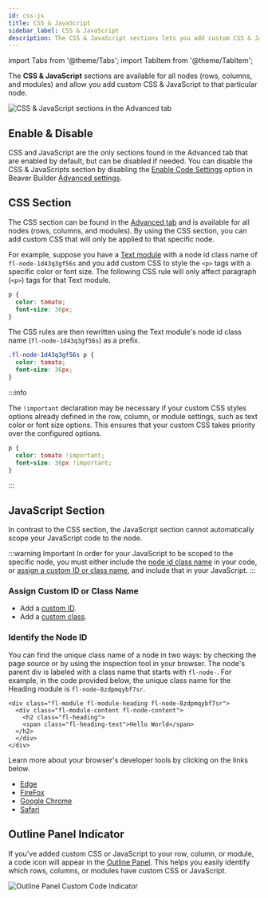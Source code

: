 ```yaml
---
id: css-js
title: CSS & JavaScript
sidebar_label: CSS & JavaScript
description: The CSS & JavaScript sections lets you add custom CSS & JavaScript to the node (rows, columns, and modules) you're configuring.
---
```


import Tabs from '@theme/Tabs';
import TabItem from '@theme/TabItem';

The **CSS & JavaScript** sections are available for all nodes (rows, columns, and modules) and allow you add custom CSS & JavaScript to that particular node.

![CSS & JavaScript sections in the Advanced tab](/img/beaver-builder/advanced-tab--css-js--1.jpg)

## Enable & Disable

CSS and JavaScript are the only sections found in the Advanced tab that are enabled by default, but can be disabled if needed. You can disable the CSS & JavaScripts section by disabling the [Enable Code Settings](settings/advanced.md#enable-code-settings) option in Beaver Builder [Advanced settings](settings/advanced.md).

## CSS Section

The CSS section can be found in the [Advanced tab](index.md) and is available for all nodes (rows, columns, and modules). By using the CSS section, you can add custom CSS that will only be applied to that specific node.

For example, suppose you have a [Text module](layouts/modules/text.md) with a node id class name of `fl-node-1d43q3gf56s` and you add custom CSS to style the `<p>` tags with a specific color or font size. The following CSS rule will only affect paragraph (`<p>`) tags for that Text module.

```css
p {
  color: tomato;
  font-size: 36px;
}
```

The CSS rules are then rewritten using the Text module's node id class name (`fl-node-1d43q3gf56s`) as a prefix.

```css
.fl-node-1d43q3gf56s p {
  color: tomato;
  font-size: 36px;
}
```

:::info

The `!important` declaration may be necessary if your custom CSS styles options already defined in the row, column, or module settings, such as text color or font size options. This ensures that your custom CSS takes priority over the configured options.

```css
p {
  color: tomato !important;
  font-size: 36px !important;
}
```

:::

## JavaScript Section

In contrast to the CSS section, the JavaScript section cannot automatically scope your JavaScript code to the node.

:::warning Important
In order for your JavaScript to be scoped to the specific node, you must either include the [node id class name](#identify-the-node-id) in your code, or [assign a custom ID or class name](#assign-custom-id-or-class-name), and include that in your JavaScript.
:::

### Assign Custom ID or Class Name

- Add a [custom ID](html-element.md#id).
- Add a [custom class](html-element.md#class).

### Identify the Node ID

You can find the unique class name of a node in two ways: by checking the page source or by using the inspection tool in your browser. The node's parent div is labeled with a class name that starts with `fl-node-`. For example, in the code provided below, the unique class name for the Heading module is `fl-node-8zdpmqybf7sr`.

```markup
<div class="fl-module fl-module-heading fl-node-8zdpmqybf7sr">
  <div class="fl-module-content fl-node-content">
    <h2 class="fl-heading">
    <span class="fl-heading-text">Hello World</span>
  </h2>
  </div>
</div>
```

Learn more about your browser's developer tools by clicking on the links below.

- [Edge](https://docs.microsoft.com/en-us/microsoft-edge/devtools-guide-chromium/overview)
- [FireFox](https://firefox-dev.tools/)
- [Google Chrome](https://developer.chrome.com/docs/devtools/overview/)
- [Safari](https://support.apple.com/guide/safari/use-the-developer-tools-in-the-develop-menu-sfri20948/mac)

## Outline Panel Indicator

If you've added custom CSS or JavaScript to your row, column, or module, a code <i className="fa-solid fa-code"></i> icon will appear in the [Outline Panel](user-interface/outline-panel.md). This helps you easily identify which rows, columns, or modules have custom CSS or JavaScript.

![Outline Panel Custom Code Indicator](/img/beaver-builder/advanced-tab--css-js--2.jpg)
